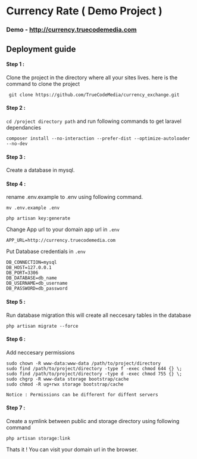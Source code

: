 # Currency Rate ( Demo Project ) 

### Demo - [http://currency.truecodemedia.com ](http://currency.truecodemedia.com)

## Deployment guide

#### Step 1 : 

Clone the project in the directory where all your sites lives. here is the command to clone the project 

` git clone https://github.com/TrueCodeMedia/currency_exchange.git`


#### Step 2 : 

`cd /project directory path` and run following commands to get laravel dependancies

`composer install --no-interaction --prefer-dist --optimize-autoloader --no-dev`

#### Step 3 : 

Create a database in mysql. 

#### Step 4 : 

rename .env.example to .env using following command. 

`mv .env.example .env`  

`php artisan key:generate`


Change App url to your domain app url in `.env`

```
APP_URL=http://currency.truecodemedia.com
```


Put Database credentials in `.env`

```
DB_CONNECTION=mysql
DB_HOST=127.0.0.1
DB_PORT=3306
DB_DATABASE=db_name
DB_USERNAME=db_username
DB_PASSWORD=db_password
```

#### Step 5 : 

Run database migration this will create all neccesary tables in the database

`php artisan migrate --force`


#### Step 6 : 
Add neccesary permissions 

```
sudo chown -R www-data:www-data /path/to/project/directory
sudo find /path/to/project/directory -type f -exec chmod 644 {} \; 
sudo find /path/to/project/directory -type d -exec chmod 755 {} \;
sudo chgrp -R www-data storage bootstrap/cache
sudo chmod -R ug+rwx storage bootstrap/cache

```

`Notice : Permissions can be different for diffent servers`

#### Step 7 : 

Create a symlink between public and storage directory using following command 

`php artisan storage:link`



Thats it ! You can visit your domain url in the browser. 

